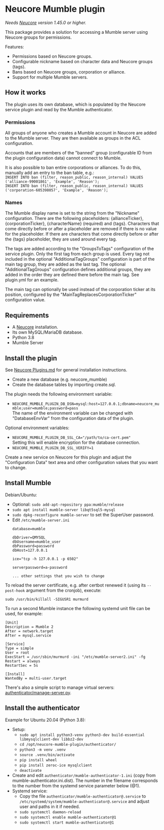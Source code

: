 # Neucore Mumble plugin

_Needs [Neucore](https://github.com/tkhamez/neucore) version 1.45.0 or higher._

This package provides a solution for accessing a Mumble server using Neucore groups for permissions.

Features:
- Permissions based on Neucore groups.
- Configurable nickname based on character data and Neucore groups (tags).
- Bans based on Neucore groups, corporation or alliance.
- Support for multiple Mumble servers.

## How it works

The plugin uses its own database, which is populated by the Neucore service plugin and read by the Mumble 
authenticator.

### Permissions

All groups of anyone who creates a Mumble account in Neucore are added to the Mumble server. They are then 
available as groups in the ACL configuration.

Accounts that are members of the "banned" group (configurable ID from the plugin configuration data) cannot connect 
to Mumble.

It is also possible to ban entire corporations or alliances. To do this, manually add an entry to the ban table, e.g.:  
`INSERT INTO ban (filter, reason_public, reason_internal) VALUES ('alliance-99001861', 'Example', 'Reason');`  
`INSERT INTO ban (filter, reason_public, reason_internal) VALUES ('corporation-605398057', 'Example', 'Reason');`

### Names

The Mumble display name is set to the string from the "Nickname" configuration. There are the following placeholders: 
{allianceTicker}, {corporationTicker}, {characterName} (required) and {tags}. Characters that come directly before 
or after a placeholder are removed if there is no value for the placeholder. If there are characters that come 
directly before or after the {tags} placeholder, they are used around every tag.

The tags are added according to the "GroupsToTags" configuration of the service plugin. Only the first tag from 
each group is used. Every tag not included in the optional "AdditionalTagGroups" configuration is part of the main 
tag group, they are added as the last tag. The optional "AdditionalTagGroups" configuration defines 
additional groups, they are added in the order they are defined there before the main tag. See plugin.yml for 
an example.

The main tag can optionally be used instead of the corporation ticker at its position, configured by the 
"MainTagReplacesCorporationTicker" configuration value.

## Requirements

- A [Neucore](https://github.com/tkhamez/neucore) installation.
- Its own MySQL/MariaDB database.
- Python 3.8
- Mumble Server

## Install the plugin

See [Neucore Plugins.md](https://github.com/tkhamez/neucore/blob/main/doc/Plugins.md) for general installation 
instructions.

- Create a new database (e.g. neucore_mumble)
- Create the database tables by importing create.sql.

The plugin needs the following environment variable:
- `NEUCORE_MUMBLE_PLUGIN_DB_DSN=mysql:host=127.0.0.1;dbname=neucore_mumble;user=mumble;password=pass`  
  The name of the environment variable can be changed with "DatabaseEnvVar" from the configuration
  data of the plugin.

Optional environment variables:
- `NEUCORE_MUMBLE_PLUGIN_DB_SSL_CA="/path/to/ca-cert.pem"`  
  Setting this will enable encryption for the database connection.
- `NEUCORE_MUMBLE_PLUGIN_DB_SSL_VERIFY=1`

Create a new service on Neucore for this plugin and adjust the "Configuration Data" text area and other
configuration values that you want to change.

## Install Mumble

Debian/Ubuntu:

- Optional: `sudo add-apt-repository ppa:mumble/release`
- `sudo apt install mumble-server libqt5sql5-mysql`
- `sudo dpkg-reconfigure mumble-server` to set the SuperUser password.
- Edit `/etc/mumble-server.ini`
  ```
  database=mumble
  
  dbDriver=QMYSQL
  dbUsername=mumble_user
  dbPassword=password
  dbHost=127.0.0.1
  
  ice="tcp -h 127.0.0.1 -p 6502"
  
  serverpassword=a-password
  
  ... other settings that you wish to change
  ```

To reload the server certificate, e.g. after certbot renewed it (using its `--post-hook` argument from the 
cronjob), execute:
```
sudo /usr/bin/killall -SIGUSR1 murmurd
```

To run a second Mumble instance the following systemd unit file can be used, for example:
```
[Unit]
Description = Mumble 2
After = network.target
After = mysql.service

[Service]
Type = simple
User = root
ExecStart = /usr/sbin/murmurd -ini "/etc/mumble-server2.ini" -fg
Restart = always
RestartSec = 5s

[Install]
WantedBy = multi-user.target
```

There's also a simple script to manage virtual servers: 
[authenticator/manage-server.py](authenticator%2Fmanage-server.py).

## Install the authenticator

Example for Ubuntu 20.04 (Python 3.8):

- Setup:
  - `sudo apt install python3-venv python3-dev build-essential libmysqlclient-dev libbz2-dev`
  - `cd /opt/neucore-mumble-plugin/authenticator/`
  - `python3 -m venv .venv`
  - `source .venv/bin/activate`
  - `pip install wheel`
  - `pip install zeroc-ice mysqlclient`
  - `deactivate`
- Create and edit `authenticator/mumble-authenticator-1.ini` (copy from mumble-authenticator.ini.dist). The number
  in the  filename corresponds to the number from the systemd service parameter below (@1).
- Systemd service:
  - Copy the file `authenticator/mumble-authenticator@.service` to 
    `/etc/systemd/system/mumble-authenticator@.service` and adjust user and paths in it if needed.
  - `sudo systemctl daemon-reload`
  - `sudo systemctl enable mumble-authenticator@1`
  - `sudo systemctl start mumble-authenticator@1`

